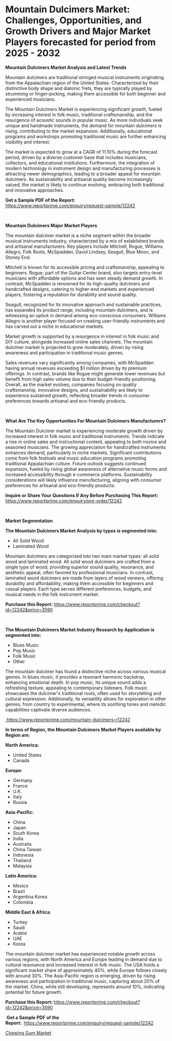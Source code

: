 <p><h1>Mountain Dulcimers Market: Challenges, Opportunities, and Growth Drivers and Major Market Players forecasted for period from 2025 - 2032</h1></p><p><strong>Mountain Dulcimers Market Analysis and Latest Trends</strong></p>
<p><p>Mountain dulcimers are traditional stringed musical instruments originating from the Appalachian region of the United States. Characterized by their distinctive body shape and diatonic frets, they are typically played by strumming or finger-picking, making them accessible for both beginner and experienced musicians. </p><p>The Mountain Dulcimers Market is experiencing significant growth, fueled by increasing interest in folk music, traditional craftsmanship, and the resurgence of acoustic sounds in popular music. As more individuals seek unique and handmade instruments, the demand for mountain dulcimers is rising, contributing to the market expansion. Additionally, educational programs and workshops promoting traditional music are further enhancing visibility and interest. </p><p>The market is expected to grow at a CAGR of 11.10% during the forecast period, driven by a diverse customer base that includes musicians, collectors, and educational institutions. Furthermore, the integration of modern technology in instrument design and manufacturing processes is attracting newer demographics, leading to a broader appeal for mountain dulcimers. As sustainability and artisanal quality become increasingly valued, the market is likely to continue evolving, embracing both traditional and innovative approaches.</p></p>
<p><strong>Get a Sample PDF of the Report:&nbsp;</strong> <a href="https://www.reportprime.com/enquiry/request-sample/12242?utm_campaign=3565&utm_medium=2&utm_source=Github&utm_content=ia&utm_term=18032025&utm_id=mountain-dulcimers">https://www.reportprime.com/enquiry/request-sample/12242</a></p>
<p>&nbsp;</p>
<p><strong>Mountain Dulcimers Major Market Players</strong></p>
<p><p>The mountain dulcimer market is a niche segment within the broader musical instruments industry, characterized by a mix of established brands and artisanal manufacturers. Key players include Mitchell, Rogue, Williams Allegro, Folk Roots, McSpadden, David Lindsey, Seagull, Blue Moon, and Stoney End.</p><p>Mitchell is known for its accessible pricing and craftsmanship, appealing to beginners. Rogue, part of the Guitar Center brand, also targets entry-level musicians with affordable options and has seen steady demand growth. In contrast, McSpadden is renowned for its high-quality dulcimers and handcrafted designs, catering to higher-end markets and experienced players, fostering a reputation for durability and sound quality.</p><p>Seagull, recognized for its innovative approach and sustainable practices, has expanded its product range, including mountain dulcimers, and is witnessing an uptick in demand among eco-conscious consumers. Williams Allegro is another player focused on creating user-friendly instruments and has carved out a niche in educational markets.</p><p>Market growth is supported by a resurgence in interest in folk music and DIY culture, alongside increased online sales channels. The mountain dulcimer market is projected to grow moderately, driven by rising awareness and participation in traditional music genres.</p><p>Sales revenues vary significantly among companies, with McSpadden having annual revenues exceeding $1 million driven by its premium offerings. In contrast, brands like Rogue might generate lower revenues but benefit from high sales volume due to their budget-friendly positioning. Overall, as the market evolves, companies focusing on quality craftsmanship, innovative designs, and sustainability are likely to experience sustained growth, reflecting broader trends in consumer preferences towards artisanal and eco-friendly products.</p></p>
<p>&nbsp;</p>
<p><strong>What Are The Key Opportunities For Mountain Dulcimers Manufacturers?</strong></p>
<p><p>The Mountain Dulcimer market is experiencing moderate growth driven by increased interest in folk music and traditional instruments. Trends indicate a rise in online sales and instructional content, appealing to both novice and seasoned musicians. The growing appreciation for handcrafted instruments enhances demand, particularly in niche markets. Significant contributions come from folk festivals and music education programs promoting traditional Appalachian culture. Future outlook suggests continued expansion, fueled by rising global awareness of alternative music forms and increased accessibility through e-commerce platforms. Sustainability considerations will likely influence manufacturing, aligning with consumer preferences for artisanal and eco-friendly products.</p></p>
<p><strong>Inquire or Share Your Questions If Any Before Purchasing This Report:</strong> <a href="https://www.reportprime.com/enquiry/pre-order/12242?utm_campaign=3565&utm_medium=2&utm_source=Github&utm_content=ia&utm_term=18032025&utm_id=mountain-dulcimers">https://www.reportprime.com/enquiry/pre-order/12242</a></p>
<p>&nbsp;</p>
<p><strong>Market Segmentation</strong></p>
<p><strong>The Mountain Dulcimers Market Analysis by types is segmented into:</strong></p>
<p><ul><li>All Solid Wood</li><li>Laminated Wood</li></ul></p>
<p><p>Mountain dulcimers are categorized into two main market types: all solid wood and laminated wood. All solid wood dulcimers are crafted from a single type of wood, providing superior sound quality, resonance, and aesthetic appeal, often favored by professional musicians. In contrast, laminated wood dulcimers are made from layers of wood veneers, offering durability and affordability, making them accessible for beginners and casual players. Each type serves different preferences, budgets, and musical needs in the folk instrument market.</p></p>
<p><strong>Purchase this Report:&nbsp;</strong><a href="https://www.reportprime.com/checkout?id=12242&price=3590&utm_campaign=3565&utm_medium=2&utm_source=Github&utm_content=ia&utm_term=18032025&utm_id=mountain-dulcimers">https://www.reportprime.com/checkout?id=12242&price=3590</a></p>
<p>&nbsp;</p>
<p><strong>The Mountain Dulcimers Market Industry Research by Application is segmented into:</strong></p>
<p><ul><li>Blues Music</li><li>Pop Music</li><li>Folk Music</li><li>Other</li></ul></p>
<p><p>The mountain dulcimer has found a distinctive niche across various musical genres. In blues music, it provides a resonant harmonic backdrop, enhancing emotional depth. In pop music, its unique sound adds a refreshing texture, appealing to contemporary listeners. Folk music showcases the dulcimer's traditional roots, often used for storytelling and cultural expression. Additionally, its versatility allows for exploration in other genres, from country to experimental, where its soothing tones and melodic capabilities captivate diverse audiences.</p></p>
<p><a href="https://www.reportprime.com/mountain-dulcimers-r12242?utm_campaign=3565&utm_medium=2&utm_source=Github&utm_content=ia&utm_term=18032025&utm_id=mountain-dulcimers">&nbsp;https://www.reportprime.com/mountain-dulcimers-r12242</a></p>
<p><strong>In terms of Region, the Mountain Dulcimers Market Players available by Region are:</strong></p>
<p>
    <p> <strong> North America: </strong>
        <ul>
            <li>United States</li>
            <li>Canada</li>
        </ul>
        </p> 
    <p> <strong> Europe: </strong>
        <ul>
            <li>Germany</li>
            <li>France</li>
            <li>U.K.</li>
            <li>Italy</li>
            <li>Russia</li>
        </ul>
        </p> 
    <p> <strong> Asia-Pacific: </strong>
        <ul>
            <li>China</li>
            <li>Japan</li>
            <li>South Korea</li>
            <li>India</li>
            <li>Australia</li>
            <li>China Taiwan</li>
            <li>Indonesia</li>
            <li>Thailand</li>
            <li>Malaysia</li>
        </ul>
        </p> 
    <p> <strong> Latin America: </strong>
        <ul>
            <li>Mexico</li>
            <li>Brazil</li>
            <li>Argentina Korea</li>
            <li>Colombia</li>
        </ul>
        </p> 
    <p> <strong> Middle East & Africa: </strong>
        <ul>
            <li>Turkey</li>
            <li>Saudi</li>
            <li>Arabia</li>
            <li>UAE</li>
            <li>Korea</li>
        </ul>
    </p>
    </p>
<p><p>The mountain dulcimer market has experienced notable growth across various regions, with North America and Europe leading in demand due to cultural resonance and increased interest in folk music. The USA holds a significant market share of approximately 40%, while Europe follows closely with around 30%. The Asia-Pacific region is emerging, driven by rising awareness and participation in traditional music, capturing about 20% of the market. China, while still developing, represents around 10%, indicating potential for future growth.</p></p>
<p><strong>Purchase this Report: </strong><a href="https://www.reportprime.com/checkout?id=12242&price=3590&utm_campaign=3565&utm_medium=2&utm_source=Github&utm_content=ia&utm_term=18032025&utm_id=mountain-dulcimers">https://www.reportprime.com/checkout?id=12242&price=3590</a></p>
<p>&nbsp;<strong>Get a Sample PDF of the Report:&nbsp;&nbsp;</strong><a href="https://www.reportprime.com/enquiry/request-sample/12242?utm_campaign=3565&utm_medium=2&utm_source=Github&utm_content=ia&utm_term=18032025&utm_id=mountain-dulcimers">https://www.reportprime.com/enquiry/request-sample/12242</a></p>
<p><strong></strong></p>
<p><p><a href="https://github.com/wyettillesr4/Market-Research-Report-List-1/blob/main/chewing-gum-market.md?utm_campaign=3565&utm_medium=2&utm_source=Github&utm_content=ia&utm_term=18032025&utm_id=mountain-dulcimers">Chewing Gum Market</a></p></p>